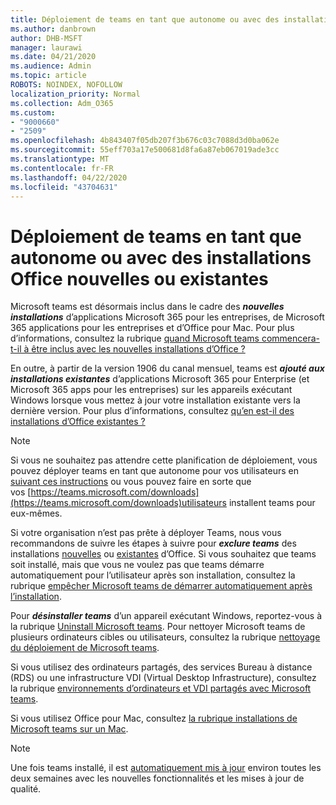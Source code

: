 ```yaml
---
title: Déploiement de teams en tant que autonome ou avec des installations Office nouvelles ou existantes
ms.author: danbrown
author: DHB-MSFT
manager: laurawi
ms.date: 04/21/2020
ms.audience: Admin
ms.topic: article
ROBOTS: NOINDEX, NOFOLLOW
localization_priority: Normal
ms.collection: Adm_O365
ms.custom:
- "9000660"
- "2509"
ms.openlocfilehash: 4b843407f05db207f3b676c03c7088d3d0ba062e
ms.sourcegitcommit: 55eff703a17e500681d8fa6a87eb067019ade3cc
ms.translationtype: MT
ms.contentlocale: fr-FR
ms.lasthandoff: 04/22/2020
ms.locfileid: "43704631"
---
```

# <a name="deploying-teams-as-standalone-or-with-new-or-existing-office-installations"></a>Déploiement de teams en tant que autonome ou avec des installations Office nouvelles ou existantes

Microsoft teams est désormais inclus dans le cadre des ***nouvelles installations*** d’applications Microsoft 365 pour les entreprises, de Microsoft 365 applications pour les entreprises et d’Office pour Mac. Pour plus d’informations, consultez la rubrique [quand Microsoft teams commencera-t-il à être inclus avec les nouvelles installations d’Office ?](https://docs.microsoft.com/deployoffice/teams-install#when-will-microsoft-teams-start-being-included-with-new-installations-of-office-365-proplus)

En outre, à partir de la version 1906 du canal mensuel, teams est ***ajouté aux installations existantes*** d’applications Microsoft 365 pour Enterprise (et Microsoft 365 apps pour les entreprises) sur les appareils exécutant Windows lorsque vous mettez à jour votre installation existante vers la dernière version. Pour plus d’informations, consultez [qu’en est-il des installations d’Office existantes ?](https://docs.microsoft.com/deployoffice/teams-install#what-about-existing-installations-of-office-365-proplus)

> [!NOTE]
> Si vous ne souhaitez pas attendre cette planification de déploiement, vous pouvez déployer teams en tant que autonome pour vos utilisateurs en [suivant ces instructions](https://docs.microsoft.com/MicrosoftTeams/msi-deployment) ou vous pouvez faire en sorte que vos [https://teams.microsoft.com/downloads](https://teams.microsoft.com/downloads)utilisateurs installent teams pour eux-mêmes.

Si votre organisation n’est pas prête à déployer Teams, nous vous recommandons de suivre les étapes à suivre pour ***exclure teams*** des installations [nouvelles](https://docs.microsoft.com/deployoffice/teams-install#how-to-exclude-microsoft-teams-from-new-installations-of-office-365-proplus) ou [existantes](https://docs.microsoft.com/deployoffice/teams-install#use-group-policy-to-control-the-installation-of-microsoft-teams) d’Office. Si vous souhaitez que teams soit installé, mais que vous ne voulez pas que teams démarre automatiquement pour l’utilisateur après son installation, consultez la rubrique [empêcher Microsoft teams de démarrer automatiquement après l’installation](https://docs.microsoft.com/deployoffice/teams-install#use-group-policy-to-prevent-microsoft-teams-from-starting-automatically-after-installation).

Pour ***désinstaller teams*** d’un appareil exécutant Windows, reportez-vous à la rubrique [Uninstall Microsoft teams](https://support.office.com/article/3b159754-3c26-4952-abe7-57d27f5f4c81). Pour nettoyer Microsoft teams de plusieurs ordinateurs cibles ou utilisateurs, consultez la rubrique [nettoyage du déploiement de Microsoft teams](https://docs.microsoft.com/microsoftteams/scripts/powershell-script-teams-deployment-clean-up).

Si vous utilisez des ordinateurs partagés, des services Bureau à distance (RDS) ou une infrastructure VDI (Virtual Desktop Infrastructure), consultez la rubrique [environnements d’ordinateurs et VDI partagés avec Microsoft teams](https://docs.microsoft.com/deployoffice/teams-install#shared-computer-and-vdi-environments-with-microsoft-teams).

Si vous utilisez Office pour Mac, consultez [la rubrique installations de Microsoft teams sur un Mac](https://docs.microsoft.com/deployoffice/teams-install#microsoft-teams-installations-on-a-mac).

> [!NOTE]
> Une fois teams installé, il est [automatiquement mis à jour](https://docs.microsoft.com/deployoffice/teams-install#feature-and-quality-updates-for-microsoft-teams) environ toutes les deux semaines avec les nouvelles fonctionnalités et les mises à jour de qualité. 